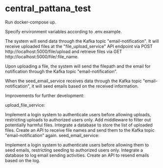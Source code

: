 # central_pattana_test

Run docker-compose up.

Specify environment variables according to .env.example.

The system will send data through the Kafka topic "email-notification". It will receive uploaded files at the "file_upload_service" API endpoint via POST http://localhost:5000/file/upload and retrieve files via GET http://localhost:5000/file/:file_name.

Upon uploading a file, the system will send the filepath and the email for notification through the Kafka topic "email-notification".

When the seed_email_service receives data through the Kafka topic "email-notification", it will seed emails based on the received information.

Improvements for further development:

upload_file_service:

Implement a login system to authenticate users before allowing uploads, restricting uploads to authorized users only.
Add middleware to filter out potentially harmful files.
Integrate a database to store the list of uploaded files.
Create an API to receive file names and send them to the Kafka topic "email-notification" again.
seed_email_service:

Implement a login system to authenticate users before allowing them to seed emails, restricting seeding to authorized users only.
Integrate a database to log email sending activities.
Create an API to resend emails based on the log.